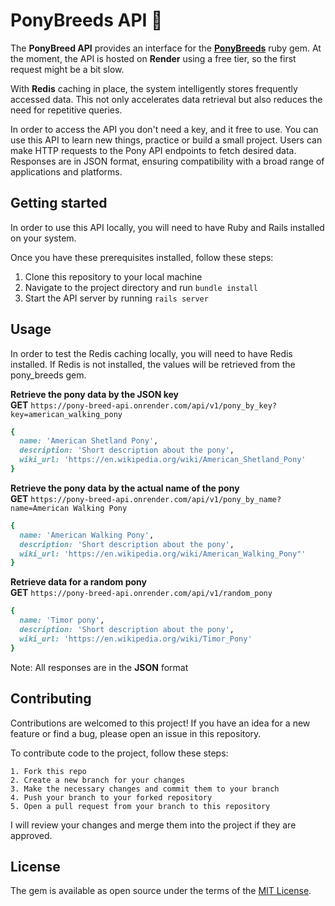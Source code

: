 # PonyBreeds API :horse:

The **PonyBreed API** provides an interface for the [**PonyBreeds**](https://github.com/napster235/pony_breeds) ruby gem.
At the moment, the API is hosted on **Render** using a free tier, so the first request might be a bit slow.

With **Redis** caching in place, the system intelligently stores frequently accessed data.
This not only accelerates data retrieval but also reduces the need for repetitive queries.

In order to access the API you don't need a key, and it free to use.
You can use this API to learn new things, practice or build a small project.
Users can make HTTP requests to the Pony API endpoints to fetch desired data.
Responses are in JSON format, ensuring compatibility with a broad range of applications and platforms.

## Getting started

In order to use this API locally, you will need to have Ruby and Rails installed on your system.

Once you have these prerequisites installed, follow these steps:

1. Clone this repository to your local machine
2. Navigate to the project directory and run `bundle install`
3. Start the API server by running `rails server`

## Usage

In order to test the Redis caching locally, you will need to have Redis installed.
If Redis is not installed, the values will be retrieved from the pony_breeds gem.

**Retrieve the pony data by the JSON key<br>**
**GET** `https://pony-breed-api.onrender.com/api/v1/pony_by_key?key=american_walking_pony`

```ruby
{
  name: 'American Shetland Pony',
  description: 'Short description about the pony',
  wiki_url: 'https://en.wikipedia.org/wiki/American_Shetland_Pony'
}
```

**Retrieve the pony data by the actual name of the pony<br>**
**GET** `https://pony-breed-api.onrender.com/api/v1/pony_by_name?name=American Walking Pony`

```ruby
{
  name: 'American Walking Pony',
  description: 'Short description about the pony',
  wiki_url: 'https://en.wikipedia.org/wiki/American_Walking_Pony"'
}
```

**Retrieve data for a random pony<br>**
**GET** `https://pony-breed-api.onrender.com/api/v1/random_pony`

```ruby
{
  name: 'Timor pony',
  description: 'Short description about the pony',
  wiki_url: 'https://en.wikipedia.org/wiki/Timor_Pony'
}
```

Note: All responses are in the **JSON** format

## Contributing

Contributions are welcomed to this project!
If you have an idea for a new feature or find a bug, please open an issue in this repository.

To contribute code to the project, follow these steps:

    1. Fork this repo 
    2. Create a new branch for your changes
    3. Make the necessary changes and commit them to your branch
    4. Push your branch to your forked repository
    5. Open a pull request from your branch to this repository

I will review your changes and merge them into the project if they are approved.

## License

The gem is available as open source under the terms of the [MIT License](https://opensource.org/licenses/MIT).
